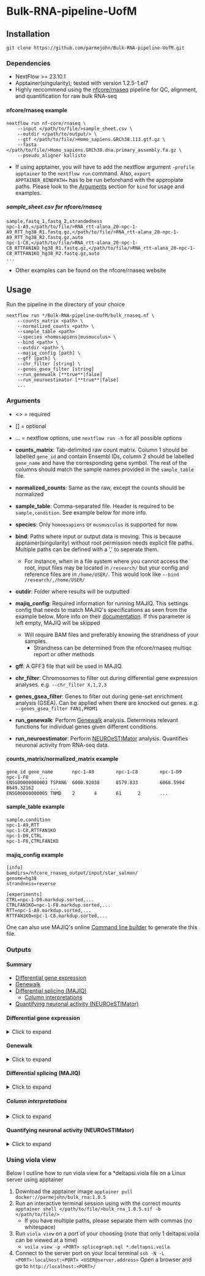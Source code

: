 # Bulk-RNA-pipeline-UofM

## Installation

`git clone https://github.com/parmejohn/Bulk-RNA-pipeline-UofM.git`

### Dependencies
- NextFlow >= 23.10.1
- Apptainer(singularity); tested with version 1.2.5-1.el7
- Highly reccommend using the [nfcore/rnaseq](https://nf-co.re/rnaseq/3.17.0/) pipeline for QC, alignment, and quantification for raw bulk RNA-seq

#### nfcore/rnaseq example
```
nextflow run nf-core/rnaseq \
    --input </path/to/file/>sample_sheet.csv \
    --outdir </path/to/output/> \
    --gtf </path/to/file/>Homo_sapiens.GRCh38.113.gtf.gz \
    --fasta </path/to/file/>Homo_sapiens.GRCh38.dna.primary_assembly.fa.gz \
    --pseudo_aligner kallisto
```
- If using apptainer, you will have to add the nextflow argument `-profile apptainer` to the `nextflow run` command. Also, `export APPTAINER_BINDPATH=` has to be run beforehand with the appropiate paths. Please look to the [Arguments](#arguements) section for `bind` for usage and examples.

##### sample_sheet.csv for nfcore/rnaseq
```
sample,fastq_1,fastq_2,strandedness
npc-1-A9,</path/to/file/>RNA_rtt-alana_20-npc-1-A9_RTT_hg38_R1.fastq.gz,</path/to/file/>RNA_rtt-alana_20-npc-1-A9_RTT_hg38_R2.fastq.gz,auto
npc-1-C8,</path/to/file/>RNA_rtt-alana_20-npc-1-C8_RTTFAN1KO_hg38_R1.fastq.gz,</path/to/file/>RNA_rtt-alana_20-npc-1-C8_RTTFAN1KO_hg38_R2.fastq.gz,auto
...
```
- Other examples can be found on the nfcore/rnaseq website

## Usage
Run the pipeline in the directory of your choice

```
nextflow run */Bulk-RNA-pipeline-UofM/bulk_rnaseq.nf \
	--counts_matrix <path> \
	--normalized_counts <path> \
	--sample_table <path>
	--species <homosapiens|musmuculus> \
	--bind <path> \
	--outdir <path> \
	--majiq_config [path] \
	--gff [path] \
	--chr_filter [string] \
	--genes_gsea_filter [string]
	--run_genewalk [**true**|false]
	--run_neuroestimator [**true**|false]
	...
```

### Arguments
- <> = required
- [] = optional
- ... = nextflow options, use `nextflow run -h` for all possible options

- **counts_matrix**: Tab-delimited raw count matrix. Column 1 should be labelled `gene_id` and contain Ensembl IDs, column 2 should be labelled `gene_name` and have the corresponding gene symbol. The rest of the columns should match the sample names provided in the `sample_table` file.
- **normalized_counts**: Same as the raw, except the counts should be normalized
- **sample_table**: Comma-separated file. Header is required to be `sample,condition`. See example below for more info.
- **species**: Only `homoesapiens` or `musmusculus` is supported for now.
- **bind**: Paths where input or output data is moving. This is because apptainer(singularity) without root permission needs explicit file paths. Multiple paths can be defined with a ',' to seperate them. 
	- For instance, when in a file system where you cannot access the root, input files may be located in `/research/` but your config and reference files are in `/home/USER/`. This would look like `--bind /research/,/home/USER/`
- **outdir**: Folder where results will be outputted
- **majiq_config**: Required information for running MAJIQ. This settings config that needs to match MAJIQ's specifications as seen from the example below. More info on their [documentation](https://biociphers.bitbucket.io/majiq-docs-academic/getting-started-guide/builder.html). If this parameter is left empty, MAJIQ will be skipped
	- Will require BAM files and preferably knowing the strandness of your samples.
		- Strandness can be determined from the nfcore/rnaseq multiqc report or other methods
- **gff**: A GFF3 file that will be used in MAJIQ.
- **chr_filter**: Chromosomes to filter out during differential gene expression analyses. e.g. `--chr_filter X,1,2,3`
- **genes_gsea_filter**: Genes to filter out during gene-set enrichment analysis (GSEA). Can be applied when there are knocked out genes. e.g. `--genes_gsea_filter FAN1,PRDM1`
- **run_genewalk**: Perform [Genewalk](https://churchman.med.harvard.edu/genewalk) analysis. Determines relevant functions for individual genes given different conditions.
- **run_neuroestimator**: Perform [NEUROeSTIMator](https://research-git.uiowa.edu/michaelson-lab-public/neuroestimator) analysis. Quantifies neuronal activity from RNA-seq data.

#### counts_matrix/normalized_matrix example
```
gene_id gene_name       npc-1-A9        npc-1-C8        npc-1-D9        npc-1-F8	...
ENSG00000000003 TSPAN6  6000.92038      8579.833        6068.5994       8649.32162      ...
ENSG00000000005 TNMD    2       4       61      2       ...
```

#### sample_table example
```
sample,condition
npc-1-A9,RTT
npc-1-C8,RTTFAN1KO
npc-1-D9,CTRL
npc-1-F8,CTRLFAN1KO
```
#### majiq_config example
```
[info]
bamdirs=/nfcore_rnaseq_output/input/star_salmon/
genome=hg38
strandness=reverse

[experiments]
CTRL=npc-1-D9.markdup.sorted,...
CTRLFAN1KO=npc-1-F8.markdup.sorted,...
RTT=npc-1-A9.markdup.sorted,...
RTTFAN1KO=npc-1-C8.markdup.sorted,...
```
One can also use MAJIQ's online [Command line builder](https://biociphers.bitbucket.io/majiq-docs-academic/commandbuilder.html#command-builder) to generate the this file.

### Outputs
#### Summary
- [Differential gene expression](#differential-gene-expression)
- [Genewalk](#genewalk)
- [Differential splicing (MAJIQ)](#differential-splicing-majiq)
	- [Column interpretations](#column-interpretations)
- [Quantifying neuronal activity (NEUROeSTIMator)](#quantifying-neuronal-activity-neuroestimator)

#### Differential gene expression
<details>
<summary>Click to expand</summary>
<br>

- Perform differential gene expression analysis using DESeq2
- Using the log2FC values as rank, performs GSEA using the fgsea package
	- All genes are used, as a opposed to an over-representation analyses, which would only use DEGs after a certain cutoff adjusted p-value and/or log2FC cutoff.
	- To find specific DEGs and their related pathways, one will have to filter the list by their leading edge in the resulting data files.
- Files = dge/
  - Plots
    - **deg_heatmap_X_vs_Y.pdf**: Heatmap of DEGs for a given comparison. Rows are hierarchically clustered and expression is Z-scaled. |log2FC| >= 2 & padj < 0.05
    - **deseq2_volcano_X_vs_Y.pdf**: Volcano plot of all genes for a given comparison. Please note that cutoff uses padj but y-axis uses the unadjusted p-value. |log2FC| >= 2 & padj < 0.05
    - **gsea_X_vs_Y.pdf**: GSEA for a given comparison. Positive (red) normalized enrichment score (NES)  are upregulated in X; Negative NES are upregulated in Y
    - **sample_similarity_heatmap.pdf**: Heatmap representing sample clustering using a distance matrix. Counts are transformed via variance stabilizing transformation (VST) in DESeq2. Hierarchical is done on both the rows and columns.
    	- Notebly, large portion of genes will not be differentially expressed, so it can lead to some samples having high similarity scores to one another.
    - **sample_similarity_pca.pdf**: PCA plot of all samples. Grouping is done by condition by default.
    - **deg_upset_upreg.pdf**: Upset plot showing intersection of all upregulated genes (Genes upregulated in condition X when compared to Y). log2FC >= 2 & padj < 0.05
    - **deg_upset_dnreg.pdf**: Upset plot showing intersection of all downregulated genes (Genes upregulated in condition Y when compared to X). log2FC <= -2 & padj < 0.05
  - Data
    - **deseq2_X_vs_Y_res.txt**: Tab-delimited file with DESeq2 results, unfiltered
    - **gsea_X_vs_Y.txt**: Tab-delimited file with GSEA results, unfiltered
</details>


#### Genewalk
<details>
<summary>Click to expand</summary>
<br>

- Identifies relevant functions for individual genes
	- Uses the DESeq2 results (ranked by log2FC)
	- Determines the importance of the gene and what biological pathways it impacts
- Files = genewalk/
  - **deseq2_X_vs_Y_res/:** Please refer to their thorough [documentation](https://churchman.med.harvard.edu/genewalk) and [GitHub](https://github.com/churchmanlab/genewalk) for file descriptions.
</details>

#### Differential splicing (MAJIQ)
<details>
<summary>Click to expand</summary>
<br>

- 3 modules as outlined [here](https://biociphers.bitbucket.io/majiq-docs-academic/getting-started-guide/quick-overview.html)
	- Builder: Define splice graphs and local splicing variations (LSVs)
		- Creates a splicegraph from the gene annotation and aligned reads
			- This will contain junctions, intron retention scores, and exon information
	- Quantifier: Quantifies the relative abundance (Ψ) of LSVs and changes in the relative abundance (ΔΨ) between conditions
	- Voila: Create visualizations and interpretable files
- Aids in discovering differential splice variants
- Files = majiq/
  - **build/**: Files to use downstream MAJIQ functions
  - **voila_tsv/**: .tsv files produced by majiq quant to be use in downstream voila visualizations. The .tsv's contain the relative LSV abundance (Ψ) and changes in the relative LSV abundance (delta PSI) between conditions.
  - **modulized/**:
  	- **summary.tsv**: Each row is a splicing module and list the total counts for each type of splicing event in the module
		- A module is defined as single entry and exit regions of the splicegraph
			- Unique single source and single target exon
	- **heatmap.tsv**: When using ΔΨ, the junctions with the max absolute ΔΨ value is chosen from each module, and one can see all of the deltapsi values for each comparison listed here.
    - ... Other files that can be parsed for additional information

- For more in-depth information, please visit their [website](https://majiq.biociphers.org/)
</details>

##### Column interpretations
<details>
<summary>Click to expand</summary>
<br>

- Below is a description of each column that is shown in MAJIQ. Please visit the MAJIQ [documentation](https://biociphers.bitbucket.io/majiq-docs-academic/getting-started-guide/quick-overview.html) or their [BitBucket](https://bitbucket.org/biociphers/majiq_academic) page
	- **lsv_id** = `s` or `t` denotes whether it is the source or target exon
		- can be visualized when looking using voila view (see below on how to run it)
		- [Example](https://majiq.biociphers.org/green_et_al_2017/examples/hogenesch/adr-cer-8v8/) from the MAJIQ documentation
	- **lsv_type** = rough graphical output for the voila view plot
		- From their [Google Groups forums](https://groups.google.com/g/majiq_voila/c/tOrbP179tuY)
			- starts by (s or t) being source or target
			- each '|' is a new junction representation and if there is intron_retention the last character is 'i'
			- each junction is represented by  XeY.ZoK where 
				- X is the ordinal splice site in the reference exon
				- Y is the ordinal exon connecting the lsv
				- Z is the ordinal splice site in exon Y
				- K is the total number of splice sites that Y has
	- **mean_dpsi_per_lsv_junction** = direction of change for a given junction
		- One can think of it as the the fold-change equivelent in a differential expression analysis
	- **probability_changing** = probability, that the dpsi is above <threshold 1 used>
		- default is 0.2
	- **probability_non_changing** = probability, that the dpsi is below <threshold 2 used>
		- default = 0.05
	- **\*mean_psi** = E |PSI| adds up to 100% of all of the LSV's junction
		- mean psi value from the different experiments
		- **negative** values correspond to **increased differential inclusion in condition1** compared with condition2
	- num_junctions
	- num_exons
	- **de_novo_junctions** =  which of these junctions are unannotated
		- junctions are annotated using the GFF3 file and RNA-seq files
	- seqid = unsure
	- strand
	- **junctions_coords** = the positions of the gene denoting the exon junction locations and how large they are
	- **exons_coords** = location and size of a given exon
	- **ir_coords** = intron retention coordinates
	- **ucsc_lsv_link** = genome browser view of the whole lsv region
</details>

#### Quantifying neuronal activity (NEUROeSTIMator)
<details>
<summary>Click to expand</summary>
<br>

- Estimates neuronal activation using gene expression
	- Uses a neural network approach along with 
	- Scores based off 22 neuronal activity markers
		- Each sample will have an activity score that ranges from 0-1
- Files = neuroestimator/
  - **neuroestimator_results.txt**: Tab-delimited table with samples and their predicted activity score
  - **neuroestimator_results.pdf**: Box plot for predicted activities across conditions. Kolmogorov–Smirnov (KS) test is performed to test for significance between the each condition.

- For more in-depth file descriptions please visit
</details>

### Using viola view

Below I outline how to run viola view for a *deltapsi.viola file on a Linux server using apptainer

1. Download the apptainer image `apptainer pull docker://parmejohn/bulk_rna:1.0.5`
2. Run an interactive terminal session using with the correct mounts `apptainer shell </path/to/file/>bulk_rna_1.0.5.sif -b </path/to/file/>`
    - If you have multiple paths, please separate them with commas (no whitespace)
4. Run `viola view` on a port of your choosing (note that only 1 deltapsi.voila can be viewed at a time)
    - `voila view -p <PORT> splicegraph.sql *.deltapsi.voila`
5. Connect to the server port on your local terminal `ssh -N -L <PORT>:localhost:<PORT> <USER@server.address>`
Open a browser and go to `http://localhost:<PORT>/`
